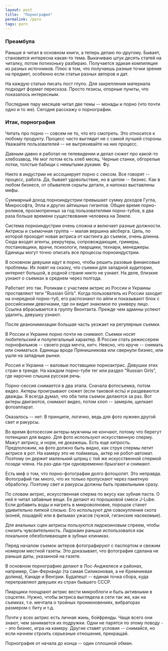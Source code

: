 ```yaml
---
layout: post
title:  "Порнография"
permalink: /porn
tags: porn
---
```


### Преамбула

Раньше я читал в основном книги, а теперь делаю по-другому. Бывает, становится
интересна какая-то тема. Выкачиваю штук десять статей на читалку, потом
потихоньку разбираю. Получается эдакая компиляция из разных источников. Плюс в
том, что получаешь разные точки зрения на предмет, особенно если статьи разных
авторов и дат.

На каждую статью писать пост глупо. Для закрепления материала подходит формат
пересказа. Просто тезисы, опорные пункты, что показалось интересным.

Последние пару месяцев читал две темы -- монады и порно (что почти одно и то
же). Сегодня расскажу о порнографии.

### Итак, порнография

Читать про порно -- совсем не то, что его смотреть. Это относится к любому
продукту. Процесс часто выглядит не с самой лучшей стороны. Уважайте
пользователей -- не вытряхивайте на них процесс.

Давным-давно я работал не телевидении и делал сюжет про какой-то хлебозавод. Не
мог потом есть хлеб месяц. Черные станки, обгорелые лотки, толстые бабищи с
немытыми руками. Фу.

Никто в индустрии не ассоциирует порно с сексом. Все говорят -- процесс,
работа. Да, бывает удовольствие, но в целом -- бизнес. Как в любом бизнесе, от
обывателя скрыты детали, а напоказ выставлены мифы.

Суммарный доход порноиндустрии превышает сумму доходов Гугла, Микрософта, Эпла и
других айтишных гигантов. Общее время порно-роликов, просмотренных за год
пользователями порно-тубов, в два раза больше времени существования человека на
Земле.

Система порноиндустрии очень сложна и включает разные должности. Актрисы и
съемочная группа -- малая вершина айсберга. Цепь, по которой проходит новая
актриса от кастинга до съемок, очень длинна. Сюда входят агенты, рекрутеры,
сопровождающие, гримеры, постановщики, врачи, психологи, пиарщики, технари,
менеджеры. Единицы могут точно описать все процессы порноиндустрии.

В основном девушки идут в порно, чтобы решить разовые финансовые проблемы. Их
ловят на сказку, что съемки для западной аудитории, интернет большой, в родной
стране никто не узнает. На деле, близкие узнают о съемках в среднем через
полгода.

Работает это так. Роликам с участием актрис из России и Украины проставляют теги
"Russian Girls". Когда пользователь из России заходит на очередной порно-туб,
его распознают по айпи и показывают блок с российскими девочками, где он видит
знакомое по универу лицо. Ссылка вбрасывается в группу Вконтакта. Прежде чем
админы успеют удалить, девушку узнают.

После деанонимизации большая часть уезжает на регулярные съемки.

В России и Украине порно почти не снимают. Съемки носят любительский и
полулегальный характер. В России стать режиссерем порнофильмов -- своего рода
мечта, китч. Неясно, что круче -- снимать или сниматься. Единицы вроде
Прянишникова или свернули бизнес, или ушли на западные рынки.

Россия и Украина -- валовые поставщики порноактрис. Девушки этих стран в
тренде. На каждом порно-тубе тег или раздел "Russian Girls", где нарочно слышна
русская речь.

Порно-сессия снимается в два этапа. Сначала фотосъемка, потом видео. Актеры
проигрывают сюжет (если таковой есть) и раздеваются дважды. Я всегда думал, что
оба типа съемок делаются за раз. Вот актеры двигаются, снимают видео, потом хлоп
-- замерли, щелкает фотоаппарат.

Оказалось -- нет. В принципе, логично, ведь для фото нужнен другой свет и
ракурсы.

Во время фотосессии актеры-мужчины не кончают, потому что берегут потенциал для
видео. Для фото используют искусственную сперму. Мажут актрису, и норм, не
докажешь. Есть еще хитрость. Предположим, на фото должно быть видно, как струя
спермы летит актрисе в рот. На камеру это не поймаешь, актер не
робот-автомат. Поэтому он держит маленький шприц с той же искусственной спермой
позади члена. На раз-два-три одновременно брызгают и снимают.

Есть миф о том, что порно-фотографии долго фотошопят. Это неправда. Фотографий
так много, что их только пропускают через пакетную обработку. Поэтому свет и
ракурсы должны быть правильными сразу.

По словам актрис, искусственная сперма по вкусу как зубная паста. О ней я читал
забавные вещи. Ее делают из порошковой смеси J-Lube. Если добавить воды и
нагреть в микроволновке, порошок станет удивительно липкой слизью. Его
используют для совокупления скота (коней, лошадей) или в фильмах ужасов (чужой,
гиганские насекомые).

Для анальных сцен актрисы пользуются лидокоиновым спреем, чтобы снизить
чувсвительность. Лидокаин раньше использовался как локальное обезболивающее в
зубных клиниках.

Перед началом съемок актеров фотографируют с паспортом и свежим номером местной
газеты. Это доказывает, что фотография сделана не раньше даты, указанной на
газете.

В основном порнографию делают в Лос-Анджелесе и районах, например, Сан-Фернандо
(та самая Силиконовая, а не Кремниевая долина), Канаде и Венгрии. Будапешт --
единая точка сбора, куда переправляют девушек из стран бывшего СССР.

Пиарщики поощрают актрис вести микроблоги и быть активными в соцсетях. Нужно,
чтобы актриса выглядела в сети так же, как на съемках, т.е. мечтала о тройных
проникновениях, вибраторах размером с биту и т.д.

Почти у всех актрис есть личная жинь, бойфренды. Чаще всего они знают, чем
занимается их подружки. Одни не парятся по этому поводу -- это бизнес, игра на
камеру. Другие ставят условия -- снимайся, но если начнем строить серьезные
отношения, прекращай.

Порнография от начала до конца -- один сплошной обман.

